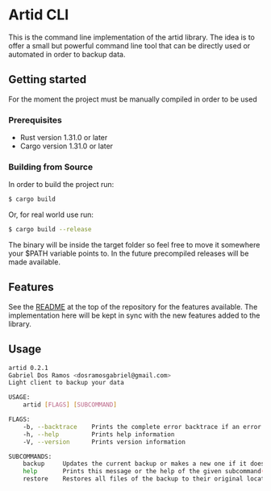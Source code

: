 # Artid CLI

This is the command line implementation of the artid library. The idea is to offer a small
but powerful command line tool that can be directly used or automated in order to backup data.

## Getting started

For the moment the project must be manually compiled in order to be used

### Prerequisites

- Rust version 1.31.0 or later
- Cargo version 1.31.0 or later

### Building from Source

In order to build the project run:

```bash
$ cargo build
```

Or, for real world use run:

```bash
$ cargo build --release
```

The binary will be inside the target folder so feel free to move it somewhere your $PATH variable
points to. In the future precompiled releases will be made available.

## Features

See the [README](../../README.md) at the top of the repository for the features available. The
implementation here will be kept in sync with the new features added to the library.

## Usage

```bash
artid 0.2.1
Gabriel Dos Ramos <dosramosgabriel@gmail.com>
Light client to backup your data

USAGE:
    artid [FLAGS] [SUBCOMMAND]

FLAGS:
    -b, --backtrace    Prints the complete error backtrace if an error is found
    -h, --help         Prints help information
    -V, --version      Prints version information

SUBCOMMANDS:
    backup     Updates the current backup or makes a new one if it does not exist
    help       Prints this message or the help of the given subcommand(s)
    restore    Restores all files of the backup to their original locations
```
